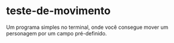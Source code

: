 # teste-de-movimento
Um programa simples no terminal, onde você consegue mover um personagem por um campo pré-definido.
